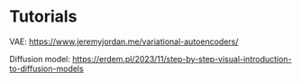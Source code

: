 # Tutorials
VAE:  https://www.jeremyjordan.me/variational-autoencoders/

Diffusion model:  https://erdem.pl/2023/11/step-by-step-visual-introduction-to-diffusion-models
